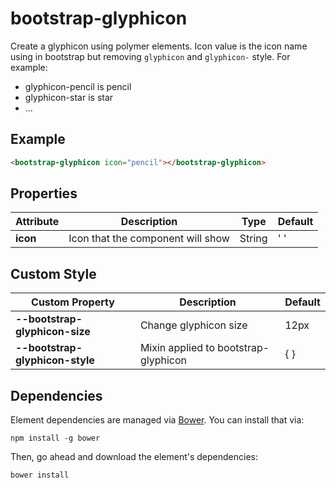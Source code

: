 # bootstrap-glyphicon

Create a glyphicon using polymer elements. Icon value is the icon name using in bootstrap but removing `glyphicon` and `glyphicon-` style. For example: 

* glyphicon-pencil is pencil
* glyphicon-star is star
* ...

## Example

```html
<bootstrap-glyphicon icon="pencil"></bootstrap-glyphicon>
```

## Properties

| Attribute | Description                       | Type   | Default |
|-----------|-----------------------------------|--------|---------|
| __icon__    | Icon that the component will show | String | ' '      |

## Custom Style

| Custom Property               | Description                          | Default |
|-------------------------------|--------------------------------------|---------|
| __--bootstrap-glyphicon-size__  | Change glyphicon size                | 12px    |
| __--bootstrap-glyphicon-style__ | Mixin applied to bootstrap-glyphicon | { }      |

## Dependencies

Element dependencies are managed via [Bower](http://bower.io/). You can
install that via:

    npm install -g bower

Then, go ahead and download the element's dependencies:

    bower install
